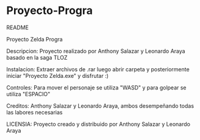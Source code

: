 # Proyecto-Progra
README

Proyecto Zelda Progra

Descripcion: Proyecto realizado por Anthony Salazar y Leonardo Araya basado en la saga TLOZ

Instalacion: Extraer archivos de .rar luego abrir carpeta y posteriormente iniciar "Proyecto Zelda.exe" y disfrutar :)

Controles: Para mover el personaje se utiliza "WASD" y para golpear se utiliza "ESPACIO"

Creditos: Anthony Salazar y Leonardo Araya, ambos desempeñando todas las labores necesarias

LICENSIA: Proyecto creado y distribuido por Anthony Salazar y Leonardo Araya
